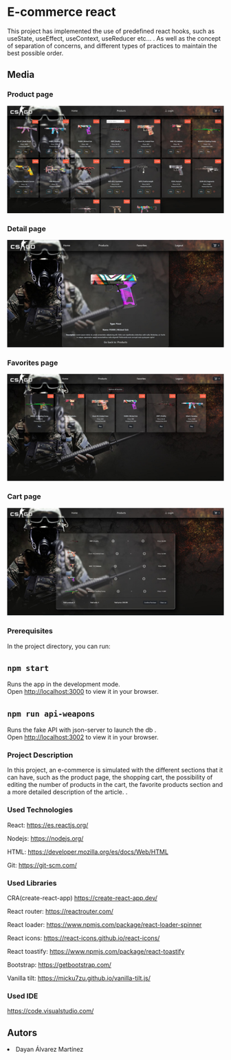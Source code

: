 
#  E-commerce react

This project has implemented the use of predefined react hooks, such as useState, useEffect, useContext, useReducer etc... .
As well as the concept of separation of concerns, and different types of practices to maintain the best possible order.


## Media

### Product page
![products](src/assets/imgs/products.JPG)

### Detail page
![Detail](src/assets/imgs/description.JPG)

### Favorites page
![favorites](src/assets/imgs/favorites.JPG)

### Cart page
![cart](src/assets/imgs/cart.JPG)


### Prerequisites

In the project directory, you can run:

## `npm start`

Runs the app in the development mode.\
Open [http://localhost:3000](http://localhost:3000) to view it in your browser.


## `npm run api-weapons`

Runs the fake API with json-server to launch the db .\
Open [http://localhost:3002](http://localhost:3002) to view it in your browser.


### Project Description

In this project, an e-commerce is simulated with the different sections that it can have, such as the product page, the shopping cart, the possibility of editing the number of products in the cart, the favorite products section and a more detailed description of the article. .

### Used Technologies
React:
https://es.reactjs.org/

Nodejs:
https://nodejs.org/

HTML:
https://developer.mozilla.org/es/docs/Web/HTML

Git:
https://git-scm.com/



### Used Libraries

CRA(create-react-app)
https://create-react-app.dev/

React router:
https://reactrouter.com/

React loader:
https://www.npmjs.com/package/react-loader-spinner

React icons:
https://react-icons.github.io/react-icons/

React toastify:
https://www.npmjs.com/package/react-toastify

Bootstrap:
https://getbootstrap.com/

Vanilla tilt:
https://micku7zu.github.io/vanilla-tilt.js/


### Used IDE
https://code.visualstudio.com/




## Autors

<li>Dayan Álvarez Martínez</li>
